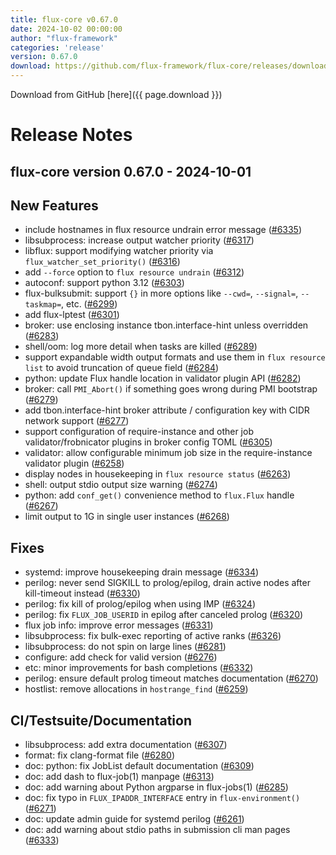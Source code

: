 ```yaml
---
title: flux-core v0.67.0
date: 2024-10-02 00:00:00
author: "flux-framework"
categories: 'release'
version: 0.67.0
download: https://github.com/flux-framework/flux-core/releases/download/v0.67.0/flux-core-0.67.0.tar.gz
---
```


Download from GitHub [here]({{ page.download }})

# Release Notes

flux-core version 0.67.0 - 2024-10-01
-------------------------------------

## New Features
 * include hostnames in flux resource undrain error message ([#6335](https://github.com/flux-framework/flux-core/issues/6335))
 * libsubprocess: increase output watcher priority ([#6317](https://github.com/flux-framework/flux-core/issues/6317))
 * libflux: support modifying watcher priority via
   `flux_watcher_set_priority()` ([#6316](https://github.com/flux-framework/flux-core/issues/6316))
 * add `--force` option to `flux resource undrain` ([#6312](https://github.com/flux-framework/flux-core/issues/6312))
 * autoconf: support python 3.12 ([#6303](https://github.com/flux-framework/flux-core/issues/6303))
 * flux-bulksubmit: support `{}`  in more options like `--cwd=`, `--signal=`,
   `--taskmap=`, etc. ([#6299](https://github.com/flux-framework/flux-core/issues/6299))
 * add flux-lptest ([#6301](https://github.com/flux-framework/flux-core/issues/6301))
 * broker: use enclosing instance tbon.interface-hint unless overridden
   ([#6283](https://github.com/flux-framework/flux-core/issues/6283))
 * shell/oom: log more detail when tasks are killed ([#6289](https://github.com/flux-framework/flux-core/issues/6289))
 * support expandable width output formats and use them in `flux resource
   list` to avoid truncation of queue field ([#6284](https://github.com/flux-framework/flux-core/issues/6284))
 * python: update Flux handle location in validator plugin API ([#6282](https://github.com/flux-framework/flux-core/issues/6282))
 * broker: call `PMI_Abort()` if something goes wrong during PMI bootstrap
   ([#6279](https://github.com/flux-framework/flux-core/issues/6279))
 * add tbon.interface-hint broker attribute / configuration key with CIDR
   network support ([#6277](https://github.com/flux-framework/flux-core/issues/6277))
 * support configuration of require-instance and other job
   validator/frobnicator plugins in broker config TOML ([#6305](https://github.com/flux-framework/flux-core/issues/6305))
 * validator: allow configurable minimum job size in the require-instance
   validator plugin ([#6258](https://github.com/flux-framework/flux-core/issues/6258))
 * display nodes in housekeeping in `flux resource status` ([#6263](https://github.com/flux-framework/flux-core/issues/6263))
 * shell: output stdio output size warning ([#6274](https://github.com/flux-framework/flux-core/issues/6274))
 * python: add `conf_get()` convenience method to `flux.Flux` handle ([#6267](https://github.com/flux-framework/flux-core/issues/6267))
 * limit output to 1G in single user instances ([#6268](https://github.com/flux-framework/flux-core/issues/6268))

## Fixes
 * systemd: improve housekeeping drain message ([#6334](https://github.com/flux-framework/flux-core/issues/6334))
 * perilog: never send SIGKILL to prolog/epilog, drain active nodes after
   kill-timeout instead ([#6330](https://github.com/flux-framework/flux-core/issues/6330))
 * perilog: fix kill of prolog/epilog when using IMP ([#6324](https://github.com/flux-framework/flux-core/issues/6324))
 * perilog: fix `FLUX_JOB_USERID` in epilog after canceled prolog ([#6320](https://github.com/flux-framework/flux-core/issues/6320))
 * flux job info: improve error messages ([#6331](https://github.com/flux-framework/flux-core/issues/6331))
 * libsubprocess: fix bulk-exec reporting of active ranks ([#6326](https://github.com/flux-framework/flux-core/issues/6326))
 * libsubprocess: do not spin on large lines ([#6281](https://github.com/flux-framework/flux-core/issues/6281))
 * configure: add check for valid version ([#6276](https://github.com/flux-framework/flux-core/issues/6276))
 * etc: minor improvements for bash completions ([#6332](https://github.com/flux-framework/flux-core/issues/6332))
 * perilog: ensure default prolog timeout matches documentation ([#6270](https://github.com/flux-framework/flux-core/issues/6270))
 * hostlist: remove allocations in `hostrange_find` ([#6259](https://github.com/flux-framework/flux-core/issues/6259))

## CI/Testsuite/Documentation
 * libsubprocess: add extra documentation ([#6307](https://github.com/flux-framework/flux-core/issues/6307))
 * format: fix clang-format file ([#6280](https://github.com/flux-framework/flux-core/issues/6280))
 * doc: python: fix JobList default documentation ([#6309](https://github.com/flux-framework/flux-core/issues/6309))
 * doc: add dash to flux-job(1) manpage ([#6313](https://github.com/flux-framework/flux-core/issues/6313))
 * doc: add warning about Python argparse in flux-jobs(1) ([#6285](https://github.com/flux-framework/flux-core/issues/6285))
 * doc: fix typo in `FLUX_IPADDR_INTERFACE` entry in `flux-environment()`
   ([#6271](https://github.com/flux-framework/flux-core/issues/6271))
 * doc: update admin guide for systemd perilog ([#6261](https://github.com/flux-framework/flux-core/issues/6261))
 * doc: add warning about stdio paths in submission cli man pages ([#6333](https://github.com/flux-framework/flux-core/issues/6333))

